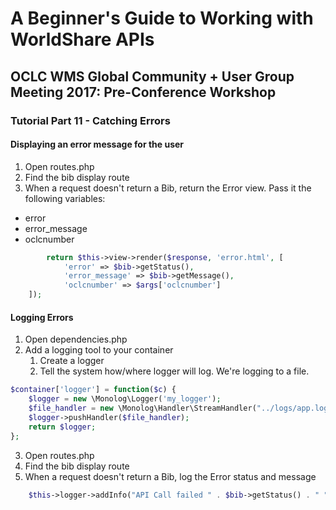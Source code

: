 # A Beginner's Guide to Working with WorldShare APIs
## OCLC WMS Global Community + User Group Meeting 2017: Pre-Conference Workshop
### Tutorial Part 11 - Catching Errors

#### Displaying an error message for the user
1. Open routes.php
2. Find the bib display route
3. When a request doesn't return a Bib, return the Error view. Pass it the following variables:
- error
- error_message
- oclcnumber
```php
        return $this->view->render($response, 'error.html', [
            'error' => $bib->getStatus(),
            'error_message' => $bib->getMessage(),
            'oclcnumber' => $args['oclcnumber']
    ]);
```

#### Logging Errors
1. Open dependencies.php
2. Add a logging tool to your container
    1. Create a logger
    2. Tell the system how/where logger will log. We're logging to a file.
```php
$container['logger'] = function($c) {
    $logger = new \Monolog\Logger('my_logger');
    $file_handler = new \Monolog\Handler\StreamHandler("../logs/app.log");
    $logger->pushHandler($file_handler);
    return $logger;
};
```
3. Open routes.php
4. Find the bib display route
5. When a request doesn't return a Bib, log the Error status and message
```php
    $this->logger->addInfo("API Call failed " . $bib->getStatus() . " " . $bib->getMessage());
```